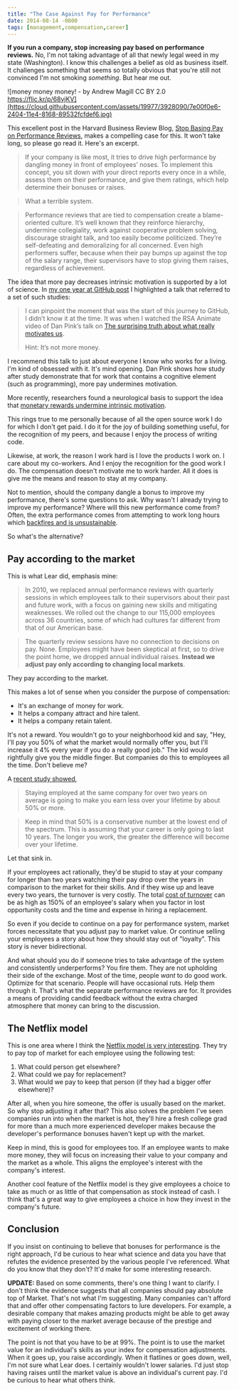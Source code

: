 ```yaml
---
title: "The Case Against Pay for Performance"
date: 2014-08-14 -0800
tags: [management,compensation,career]
---
```


__If you run a company, stop increasing pay based on performance reviews.__ No, I'm not taking advantage of
all that newly legal weed in my state (Washington). I know this challenges a belief as old as business itself. It challenges something that seems so totally obvious that you're still not convinced I'm not smoking _something_. But hear me out.

![money money money! - by Andrew Magill CC BY 2.0 https://flic.kr/p/68vjKV](https://cloud.githubusercontent.com/assets/19977/3928090/7e00f0e6-2404-11e4-8168-89532fcfdef6.jpg)

This excellent post in the Harvard Business Review Blog, [Stop Basing Pay on Performance Reviews](http://blogs.hbr.org/2014/01/stop-basing-pay-on-performance-reviews/), makes a compelling case for this. It won't take long, so please go read it. Here's an excerpt.

> If your company is like most, it tries to drive high performance by dangling money in front of employees’ noses. To implement this concept, you sit down with your direct reports every once in a while, assess them on their performance, and give them ratings, which help determine their bonuses or raises.

> What a terrible system.

> Performance reviews that are tied to compensation create a blame-oriented culture. It’s well known that they reinforce hierarchy, undermine collegiality, work against cooperative problem solving, discourage straight talk, and too easily become politicized. They’re self-defeating and demoralizing for all concerned. Even high performers suffer, because when their pay bumps up against the top of the salary range, their supervisors have to stop giving them raises, regardless of achievement.

The idea that more pay decreases intrinsic motivation is supported by a lot of science. In [my one year at GitHub post](https://haacked.com/archive/2012/12/07/one-year-at-github.aspx/) I highlighted a talk that referred to a set of such studies: 

> I can pinpoint the moment that was the start of this journey to GitHub, I didn’t know it at the time. It was when I watched the RSA Animate video of Dan Pink’s talk on [The surprising truth about what really motivates us](https://haacked.com/archive/2012/12/07/one-year-at-github.aspx/).
> 
> Hint: It’s not more money.

I recommend this talk to just about everyone I know who works for a living. I'm kind of obsessed with it. It's mind opening. Dan Pink shows how study after study demonstrate that for work that contains a cognitive element (such as programming), more pay undermines motivation.

More recently, researchers found a neurological basis to support the idea that [monetary rewards undermine intrinsic motivation](http://www.pnas.org/content/107/49/20911.abstract?ijkey=5a8edba9858eb2525c993d3b480e03acd1347c0f&keytype2=tf_ipsecsha).

This rings true to me personally because of all the open source work I do for which I don't get paid. I do it for the joy of building something useful, for the recognition of my peers, and because I enjoy the process of writing code.

Likewise, at work, the reason I work hard is I love the products I work on. I care about my co-workers. And I enjoy the recognition for the good work I do. The compensation doesn't motivate me to work harder. All it does is give me the means and reason to stay at my company.

Not to mention, should the company dangle a bonus to improve my performance, there's some questions to ask. Why wasn't I already trying to improve my performance? Where will this new performance come from? Often, the extra performance comes from attempting to work long hours which [backfires and is unsustainable](http://www.salon.com/2012/03/14/bring_back_the_40_hour_work_week/).

So what's the alternative?

## Pay according to the market

This is what Lear did, emphasis mine:

> In 2010, we replaced annual performance reviews with quarterly sessions in which employees talk to their supervisors about their past and future work, with a focus on gaining new skills and mitigating weaknesses. We rolled out the change to our 115,000 employees across 36 countries, some of which had cultures far different from that of our American base.

> The quarterly review sessions have no connection to decisions on pay. None. Employees might have been skeptical at first, so to drive the point home, we dropped annual individual raises. __Instead we adjust pay only according to changing local markets__.

They pay according to the market.

This makes a lot of sense when you consider the purpose of compensation:

* It's an exchange of money for work.
* It helps a company attract and hire talent.
* It helps a company retain talent.

It's not a reward. You wouldn't go to your neighborhood kid and say, "Hey, I'll pay you 50% of what the market would normally offer you, but I'll increase it 4% every year if you do a really good job." The kid would rightfully give you the middle finger. But companies do this to employees all the time. Don't believe me?

A [recent study showed](http://www.forbes.com/sites/cameronkeng/2014/06/22/employees-that-stay-in-companies-longer-than-2-years-get-paid-50-less/),

> Staying employed at the same company for over two years on average is going to make you earn less over your lifetime by about 50% or more.

> Keep in mind that 50% is a conservative number at the lowest end of the spectrum.  This is assuming that your career is only going to last 10 years.  The longer you work, the greater the difference will become over your lifetime.

Let that sink in.

If your employees act rationally, they'd be stupid to stay at your company for longer than two years watching their pay drop over the years in comparison to the market for their skills. And if they wise up and leave every two years, the turnover is very costly. The total [cost of turnover](http://www.isquare.com/turnover.cfm) can be as high as 150% of an employee's salary when you factor in lost opportunity costs and the time and expense in hiring a replacement.

So even if you decide to continue on a pay for performance system, market forces necessitate that you adjust pay to market value. Or continue selling your employees a story about how they should stay out of "loyalty". This story is never bidirectional.

And what should you do if someone tries to take advantage of the system and consistently underperforms? You fire them. They are not upholding their side of the exchange. Most of the time, people _want_ to do good work. Optimize for that scenario. People will have occasional ruts. Help them through it. That's what the separate performance reviews are for. It provides a means of providing candid feedback without the extra charged atmosphere that money can bring to the discussion.

## The Netflix model

This is one area where I think the [Netflix model is very interesting](http://www.slideshare.net/reed2001/culture-1798664). They try to pay top of market for each employee using the following test:

1. What could person get elsewhere?
2. What could we pay for replacement?
3. What would we pay to keep that person (if they had a bigger offer elsewhere)?

After all, when you hire someone, the offer is usually based on the market. So why stop adjusting it after that? This also solves the problem I've seen companies run into when the market is hot, they'll hire a fresh college grad for more than a much more experienced developer makes because the developer's performance bonuses haven't kept up with the market.

Keep in mind, this is good for employees too. If an employee wants to make more money, they will focus on increasing their value to your company and the market as a whole. This aligns the employee's interest with the company's interest.

Another cool feature of the Netflix model is they give employees a choice to take as much or as little of that compensation as stock instead of cash. I think that's a great way to give employees a choice in how they invest in the company's future.

## Conclusion

If you insist on continuing to believe that bonuses for performance is the right approach, I'd be curious to hear what science and data you have that refutes the evidence presented by the various people I've referenced. What do you know that they don't? It'd make for some interesting research.

__UPDATE:__ Based on some comments, there's one thing I want to clarify. I don't think the evidence suggests that all companies should pay absolute top of Market. That's not what I'm suggesting. Many companies can't afford that and offer other compensating factors to lure developers. For example, a desirable company that makes amazing products might be able to get away with paying closer to the market average because of the prestige and excitement of working there.

The point is not that you have to be at 99%. The point is to use the market value for an individual's skills as your index for compensation adjustments. When it goes up, you raise accordingly. When it flatlines or goes down, well, I'm not sure what Lear does. I certainly wouldn't lower salaries. I'd just stop having raises until the market value is above an individual's current pay. I'd be curious to hear what others think.
